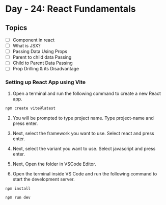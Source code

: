 # Day - 24: React Fundamentals

## Topics

-[ ] Component in react  
-[ ] What is JSX?  
-[ ] Passing Data Using Props  
-[ ] Parent to child data Passing  
-[ ] Child to Parent Data Passing  
-[ ] Prop Drilling & its Disadvantage

### Setting up React App using Vite

1. Open a terminal and run the following command to create a new React app.

```bash
npm create vite@latest
```

2. You will be prompted to type project name. Type project-name and press enter.

3. Next, select the framework you want to use. Select react and press enter.

4. Next, select the variant you want to use. Select javascript and press enter.

5. Next, Open the folder in VSCode Editor.

6. Open the terminal inside VS Code and run the following command to start the development server.

```bash
npm install
```

```
npm run dev
```
